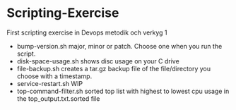 # Scripting-Exercise
First scripting exercise in Devops metodik och verkyg 1
- bump-version.sh major, minor or patch. Choose one when you run the script.
- disk-space-usage.sh shows disc usage on your C drive
- file-backup.sh creates a tar.gz backup file of the file/directory you choose with a timestamp.
- service-restart.sh WIP
- top-command-filter.sh sorted top list with highest to lowest cpu usage in the top_output.txt.sorted file
